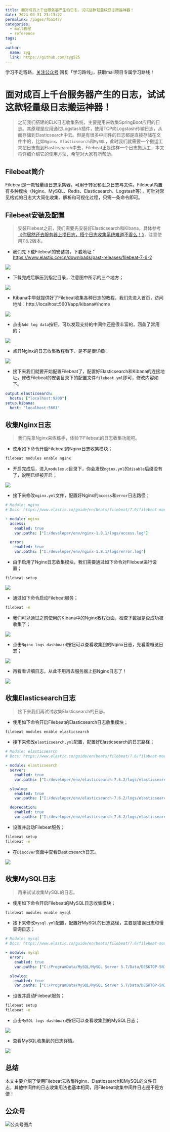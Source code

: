 ```yaml
---
title: 面对成百上千台服务器产生的日志，试试这款轻量级日志搬运神器！
date: 2024-03-31 23:13:22
permalink: /pages/fba147/
categories:
  - mall教程
  - reference
tags:
  - 
author: 
  name: zyg
  link: https://github.com/zyg525
---
```

学习不走弯路，[关注公众号](#公众号) 回复「学习路线」，获取mall项目专属学习路线！

# 面对成百上千台服务器产生的日志，试试这款轻量级日志搬运神器！

> 之前我们搭建的ELK日志收集系统，主要是用来收集SpringBoot应用的日志。其原理是应用通过Logstash插件，使用TCP向Logstash传输日志，从而存储到Elasticsearch中去。但是有很多中间件的日志都是直接存储在文件中的，比如`Nginx`、`Elasticsearch`和`MySQL`，此时我们就需要一个搬运工来把日志搬到Elasticsearch中去，Filebeat正是这样一个日志搬运工，本文将详细介绍它的使用方法，希望对大家有所帮助。

## Filebeat简介

Filebeat是一款轻量级日志采集器，可用于转发和汇总日志与文件。Filebeat内置有多种模块（Nginx、MySQL、Redis、Elasticsearch、Logstash等），可针对常见格式的日志大大简化收集、解析和可视化过程，只需一条命令即可。

## Filebeat安装及配置

> 安装Filebeat之前，我们需要先安装好Elasticsearch和Kibana，具体参考[《你居然还去服务器上捞日志，搭个日志收集系统难道不香么！》](https://mp.weixin.qq.com/s/8nUunL02Y5AfXTCscYg54w)，注意使用7.6.2版本。

- 我们先下载Filebeat的安装包，下载地址：https://www.elastic.co/cn/downloads/past-releases/filebeat-7-6-2

![](/img/mall/filebeat_start_01.png)

- 下载完成后解压到指定目录，注意图中所示的三个地方；

![](/img/mall/filebeat_start_02.png)

- Kibana中早就提供好了Filebeat收集各种日志的教程，我们先进入首页，访问地址：http://localhost:5601/app/kibana#/home

![](/img/mall/filebeat_start_03.png)

- 点击`Add log data`按钮，可以发现支持的中间件还是很丰富的，涵盖了常用的；

![](/img/mall/filebeat_start_04.png)

- 点开Nginx的日志收集教程看下，是不是很详细；

![](/img/mall/filebeat_start_05.png)

- 接下来我们就要开始配置Filebeat了，配置好Elasticsearch和Kibana的连接地址，修改Filebeat的安装目录下的配置文件`filebeat.yml`即可，修改内容如下。

```yaml
output.elasticsearch:
  hosts: ["localhost:9200"]
setup.kibana:
  host: "localhost:5601"
```

## 收集Nginx日志

> 我们先拿Nginx来练练手，体验下Filebeat的日志收集功能吧。

- 使用如下命令开启Filebeat的Nginx日志收集模块；

```bash
filebeat modules enable nginx
```

- 开启完成后，进入`modules.d`目录下，你会发现`nginx.yml`的`disable`后缀没有了，说明已经被开启；

![](/img/mall/filebeat_start_06.png)

- 接下来修改`nginx.yml`文件，配置好Nginx的`access`和`error`日志路径；

```yaml
# Module: nginx
# Docs: https://www.elastic.co/guide/en/beats/filebeat/7.6/filebeat-module-nginx.html

- module: nginx
  access:
    enabled: true
    var.paths: ["I:/developer/env/nginx-1.8.1/logs/access.log"]

  error:
    enabled: true
    var.paths: ["I:/developer/env/nginx-1.8.1/logs/error.log"]
```

- 由于启用了Nginx日志收集模块，我们需要通过如下命令对Filebeat进行设置；

```bash
filebeat setup
```

![](/img/mall/filebeat_start_07.png)

- 通过如下命令启动Filebeat服务；

```bash
filebeat -e
```

- 我们可以通过之前使用的Kibana中的Nginx教程页面，检查下数据是否成功被收集了；

![](/img/mall/filebeat_start_08.png)

- 点击`Nginx logs dashboard`按钮可以查看收集到的Nginx日志，先看看概览日志；

![](/img/mall/filebeat_start_09.png)

- 再看看详细日志，从此不用再去服务器上捞Nginx日志了！

![](/img/mall/filebeat_start_10.png)

## 收集Elasticsearch日志

> 接下来我们再试试收集Elasticsearch的日志。

- 使用如下命令开启Filebeat的Elasticsearch日志收集模块；

```bash
filebeat modules enable elasticsearch
```

- 接下来修改`elasticsearch.yml`配置，配置好Elasticsearch的日志路径；

```yaml
# Module: elasticsearch
# Docs: https://www.elastic.co/guide/en/beats/filebeat/7.6/filebeat-module-elasticsearch.html

- module: elasticsearch
  server:
    enabled: true
    var.paths: ["I:/developer/env/elasticsearch-7.6.2/logs/elasticsearch.log"]

  slowlog:
    enabled: true
    var.paths: ["I:/developer/env/elasticsearch-7.6.2/logs/elasticsearch_index_indexing_slowlog.log","I:/developer/env/elasticsearch-7.6.2/logs/elasticsearch_index_search_slowlog.log"]

  deprecation:
    enabled: true
    var.paths: ["I:/developer/env/elasticsearch-7.6.2/logs/elasticsearch_deprecation.log"]
```

- 设置并启动Filebeat服务；

```bash
filebeat setup
filebeat -e
```

- 在`Discover`页面中查看Elasticsearch日志。

![](/img/mall/filebeat_start_11.png)

## 收集MySQL日志

> 再来试试收集MySQL的日志。

- 使用如下命令开启Filebeat的MySQL日志收集模块；

```bash
filebeat modules enable mysql
```

- 接下来修改`mysql.yml`配置，配置好MySQL的日志路径，主要是错误日志和慢查询日志；

```yaml
# Module: mysql
# Docs: https://www.elastic.co/guide/en/beats/filebeat/7.6/filebeat-module-mysql.html

- module: mysql
  error:
    enabled: true
    var.paths: ["C:/ProgramData/MySQL/MySQL Server 5.7/Data/DESKTOP-5NIMJ19.err"]

  slowlog:
    enabled: true
    var.paths: ["C:/ProgramData/MySQL/MySQL Server 5.7/Data/DESKTOP-5NIMJ19-slow.log"]
```

- 设置并启动Filebeat服务；

```bash
filebeat setup
filebeat -e
```

- 点击`MySQL logs dashboard`按钮可以查看收集到的MySQL日志；

![](/img/mall/filebeat_start_12.png)

- 查看MySQL收集到的日志详情。

![](/img/mall/filebeat_start_13.png)

## 总结

本文主要介绍了使用Filebeat去收集Nginx、Elasticsearch和MySQL的文件日志，其他中间件的日志收集用法也基本相同，用Filebeat收集中间件日志是不是方便！

## 公众号

![公众号图片](http://macro-oss.oss-cn-shenzhen.aliyuncs.com/mall/banner/qrcode_for_macrozheng_258.jpg)

